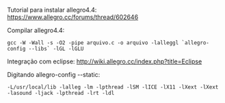 Tutorial para instalar allegro4.4:
https://www.allegro.cc/forums/thread/602646

Compilar allegro4.4:
```
gcc -W -Wall -s -O2 -pipe arquivo.c -o arquivo -lalleggl `allegro-config --libs` -lGL -lGLU
```

Integração com eclipse:
http://wiki.allegro.cc/index.php?title=Eclipse

Digitando allegro-config --static:
```
-L/usr/local/lib -lalleg -lm -lpthread -lSM -lICE -lX11 -lXext -lXext -lasound -ljack -lpthread -lrt -ldl
```
